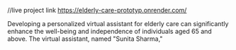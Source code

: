 //live project link
https://elderly-care-prototyp.onrender.com/


Developing a personalized virtual assistant for elderly care can significantly enhance the well-being and independence of individuals aged 65 and above. The virtual assistant, named "Sunita Sharma," 
